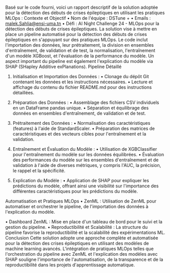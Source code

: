 Basé sur le code fourni, voici un rapport descriptif de la solution adoptée pour la détection des
débuts de crises épileptiques en utilisant les pratiques MLOps :
Contexte et Objectif
• Nom de l'équipe : DSTune +
• Emails : malek.Sahlia@ensi-uma.tn
• Défi : AI Night Challenge 24 - MLOps pour la détection des débuts de crises
épileptiques.
La solution vise à mettre en place un pipeline automatisé pour la détection des débuts de
crises épileptiques en s'appuyant sur des pratiques MLOps. Le code inclut l'importation des
données, leur prétraitement, la division en ensembles d'entraînement, de validation et de test,
la normalisation, l'entraînement d'un modèle XGBoost, et l'évaluation de la performance du
modèle. Un aspect important du pipeline est également l'explication du modèle via SHAP
(SHapley Additive exPlanations).
Pipeline Détaillé
1. Initialisation et Importation des Données :
• Clonage du dépôt Git contenant les données et les instructions nécessaires.
• Lecture et affichage du contenu du fichier README.md pour des instructions
détaillées.

2. Préparation des Données :
• Assemblage des fichiers CSV individuels en un DataFrame pandas unique.
• Séparation et équilibrage des données en ensembles d'entraînement, de
validation et de test.
3. Prétraitement des Données :
• Normalisation des caractéristiques (features) à l'aide de StandardScaler.
• Préparation des matrices de caractéristiques et des vecteurs cibles pour
l'entraînement et la validation.
4. Entraînement et Évaluation du Modèle :
• Utilisation de XGBClassifier pour l'entraînement du modèle sur les données
équilibrées.
• Évaluation des performances du modèle sur les ensembles d'entraînement et de
validation à l'aide de diverses métriques, y compris l'AUC, la précision, le
rappel et la spécificité.
5. Explication du Modèle :
• Application de SHAP pour expliquer les prédictions du modèle, offrant ainsi
une visibilité sur l'importance des différentes caractéristiques pour les
prédictions du modèle.

Automatisation et Pratiques MLOps
• ZenML : Utilisation de ZenML pour automatiser et orchestrer le pipeline, de
l'importation des données à l'explication du modèle.

• Dashboard ZenML : Mise en place d'un tableau de bord pour le suivi et la gestion du
pipeline.
• Reproductibilité et Scalabilité : La structure du pipeline favorise la reproductibilité
et la scalabilité des expérimentations ML.
Conclusion
Cette solution adopte une approche complète et automatisée pour la détection des crises
épileptiques en utilisant des modèles de machine learning avancés. L'intégration de pratiques
MLOps telles que l'orchestration du pipeline avec ZenML et l'explication des modèles avec
SHAP souligne l'importance de l'automatisation, de la transparence et de la reproductibilité
dans les projets d'apprentissage automatique.
